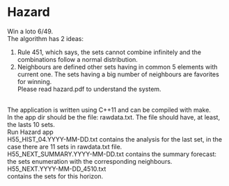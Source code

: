 # Hazard
Win a loto 6/49.<br>
The algorithm has 2 ideas:<br>
1. Rule 451, which says, the sets cannot combine infinitely and the combinations follow a normal distribution.<br>
2. Neighbours are defined other sets having in common 5 elements with current one. The sets having a big number of neighbours are favorites for winning.<br>
Please read hazard.pdf to understand the system.<br>
<br>
The application is written using C++11 and can be compiled with make.<br>
In the app dir should be the file: rawdata.txt. The file should have, at least, the lasts 10 sets.<br>
Run Hazard app<br>
H55_HIST_04.YYYY-MM-DD.txt contains the analysis for the last set, in the case there are 11 sets in rawdata.txt file.<br>
H55_NEXT_SUMMARY.YYYY-MM-DD.txt contains the summary forecast: the sets enumeration with the corresponding neighbours.<br>
H55_NEXT.YYYY-MM-DD_4510.txt<br> contains the sets for this horizon.

